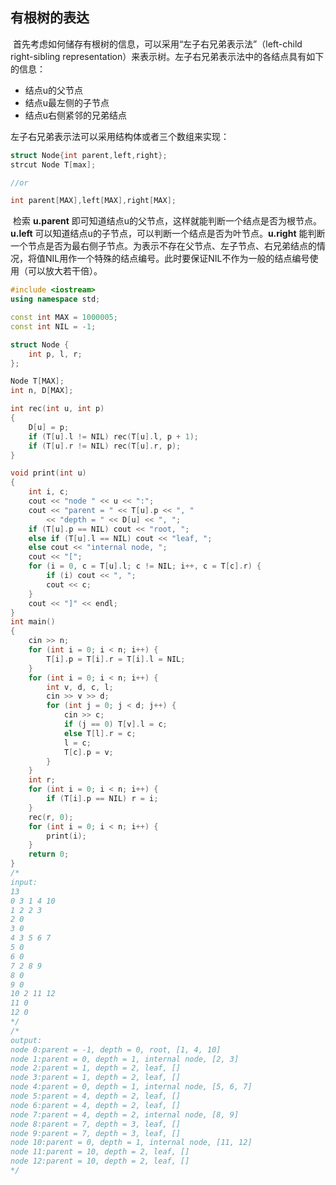 ## 有根树的表达

​	首先考虑如何储存有根树的信息，可以采用“左子右兄弟表示法”（left-child right-sibling representation）来表示树。左子右兄弟表示法中的各结点具有如下的信息：

- 结点u的父节点
- 结点u最左侧的子节点
- 结点u右侧紧邻的兄弟结点

左子右兄弟表示法可以采用结构体或者三个数组来实现：

```C++
struct Node{int parent,left,right};
strcut Node T[max];

//or

int parent[MAX],left[MAX],right[MAX];
```

​	检索 **u.parent** 即可知道结点u的父节点，这样就能判断一个结点是否为根节点。**u.left** 可以知道结点u的子节点，可以判断一个结点是否为叶节点。**u.right** 能判断一个节点是否为最右侧子节点。为表示不存在父节点、左子节点、右兄弟结点的情况，将值NIL用作一个特殊的结点编号。此时要保证NIL不作为一般的结点编号使用（可以放大若干倍）。

```C++
#include <iostream>
using namespace std;

const int MAX = 1000005;
const int NIL = -1;

struct Node {
	int p, l, r;
};

Node T[MAX];
int n, D[MAX];

int rec(int u, int p)
{
	D[u] = p;
	if (T[u].l != NIL) rec(T[u].l, p + 1);
	if (T[u].r != NIL) rec(T[u].r, p);
}

void print(int u)
{
	int i, c;
	cout << "node " << u << ":";
	cout << "parent = " << T[u].p << ", "
		<< "depth = " << D[u] << ", ";
	if (T[u].p == NIL) cout << "root, ";
	else if (T[u].l == NIL) cout << "leaf, ";
	else cout << "internal node, ";
	cout << "[";
	for (i = 0, c = T[u].l; c != NIL; i++, c = T[c].r) {
		if (i) cout << ", ";
		cout << c;
	}
	cout << "]" << endl;
}
int main()
{
	cin >> n;
	for (int i = 0; i < n; i++) {
		T[i].p = T[i].r = T[i].l = NIL;
	}
	for (int i = 0; i < n; i++) {
		int v, d, c, l;
		cin >> v >> d;
		for (int j = 0; j < d; j++) {
			cin >> c;
			if (j == 0) T[v].l = c;
			else T[l].r = c;
			l = c;
			T[c].p = v;
		}
	}
	int r;
	for (int i = 0; i < n; i++) {
		if (T[i].p == NIL) r = i;
	}
	rec(r, 0);
	for (int i = 0; i < n; i++) {
		print(i);
	}
	return 0;
}
/*
input:
13
0 3 1 4 10
1 2 2 3
2 0
3 0
4 3 5 6 7
5 0
6 0
7 2 8 9
8 0
9 0
10 2 11 12
11 0
12 0
*/
/*
output:
node 0:parent = -1, depth = 0, root, [1, 4, 10]
node 1:parent = 0, depth = 1, internal node, [2, 3]
node 2:parent = 1, depth = 2, leaf, []
node 3:parent = 1, depth = 2, leaf, []
node 4:parent = 0, depth = 1, internal node, [5, 6, 7]
node 5:parent = 4, depth = 2, leaf, []
node 6:parent = 4, depth = 2, leaf, []
node 7:parent = 4, depth = 2, internal node, [8, 9]
node 8:parent = 7, depth = 3, leaf, []
node 9:parent = 7, depth = 3, leaf, []
node 10:parent = 0, depth = 1, internal node, [11, 12]
node 11:parent = 10, depth = 2, leaf, []
node 12:parent = 10, depth = 2, leaf, []
*/
```

